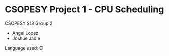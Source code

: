 # CSOPESY Project 1 - CPU Scheduling
CSOPESY S13 Group 2
- Angel Lopez
- Joshue Jadie

Language used: C
